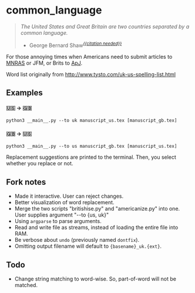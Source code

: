 # common_language

> *The United States and Great Britain are two countries separated by a common language.*
> - George Bernard Shaw<sup>*[{{citation needed}}](https://english.stackexchange.com/questions/74737/what-is-the-origin-of-the-phrase-two-nations-divided-by-a-common-language)*</sup>

For those annoying times when Americans need to submit articles to [MNRAS](https://academic.oup.com/mnras) or JFM, 
or Brits to [ApJ](https://iopscience.iop.org/journal/0004-637X).

Word list originally from http://www.tysto.com/uk-us-spelling-list.html

## Examples

#### 🇺🇸 -> 🇬🇧 
```
python3 __main__.py --to uk manuscript_us.tex [manuscript_gb.tex]
```

#### 🇬🇧  ->  🇺🇸
```
python3 __main__.py --to us manuscript_gb.tex [manuscript_us.tex]
```

Replacement suggestions are printed to the terminal. Then, you select whether you replace or not. 

## Fork notes
- Made it interactive. User can reject changes. 
- Better visualization of word replacement. 
- Merge the two scripts "britishise.py" and "americanize.py" into one. User supplies argument "--to {us, uk}"  
- Using `argparse` to parse arguments.  
- Read and write file as streams, instead of loading the entire file into RAM.  
- Be verbose about `undo` (previously named `dontfix`). 
- Omitting output filename will default to `{basename}_uk.{ext}`. 

## Todo
- Change string matching to word-wise. So, part-of-word will not be matched. 
